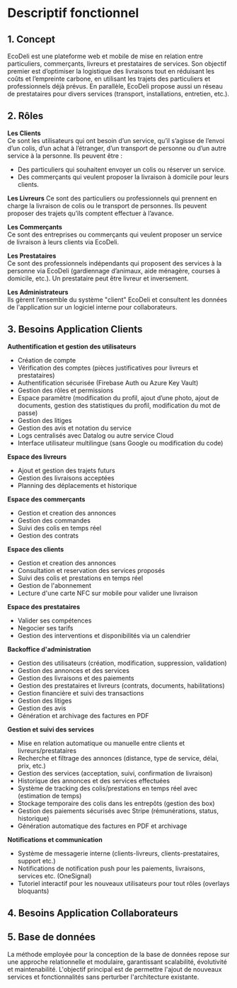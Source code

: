 # **Descriptif fonctionnel**

## **1. Concept**
EcoDeli est une plateforme web et mobile de mise en relation entre particuliers, commerçants, livreurs et prestataires de services. Son objectif premier est d’optimiser la logistique des livraisons tout en réduisant les coûts et l’empreinte carbone, en utilisant les trajets des particuliers et professionnels déjà prévus. En parallèle, EcoDeli propose aussi un réseau de prestataires pour divers services (transport, installations, entretien, etc.).


## **2. Rôles**

**Les Clients**  
Ce sont les utilisateurs qui ont besoin d’un service, qu’il s’agisse de l’envoi d’un colis, d’un achat à l’étranger, d’un transport de personne ou d’un autre service à la personne. Ils peuvent être :  
- Des particuliers qui souhaitent envoyer un colis ou réserver un service.  
- Des commerçants qui veulent proposer la livraison à domicile pour leurs clients.

**Les Livreurs** 
Ce sont des particuliers ou professionnels qui prennent en charge la livraison de colis ou le transport de personnes. Ils peuvent proposer des trajets qu’ils comptent effectuer à l’avance.  

**Les Commerçants**  
Ce sont des entreprises ou commerçants qui veulent proposer un service de livraison à leurs clients via EcoDeli.  

**Les Prestataires**  
Ce sont des professionnels indépendants qui proposent des services à la personne via EcoDeli (gardiennage d’animaux, aide ménagère, courses à domicile, etc.). Un prestataire peut être livreur et inversement.

**Les Administrateurs**  
Ils gèrent l’ensemble du système "client" EcoDeli et consultent les données de l'application sur un logiciel interne pour collaborateurs.


## **3. Besoins Application Clients**
**Authentification et gestion des utilisateurs**  
- Création de compte
- Vérification des comptes (pièces justificatives pour livreurs et prestataires)  
- Authentification sécurisée (Firebase Auth ou Azure Key Vault)  
- Gestion des rôles et permissions 
- Espace paramètre (modification du profil, ajout d’une photo, ajout de documents, gestion des statistiques du profil, modification du mot de passe)
- Gestion des litiges
- Gestion des avis et notation du service
- Logs centralisés avec Datalog ou autre service Cloud  
- Interface utilisateur multilingue (sans Google ou modification du code)

**Espace des livreurs** 
- Ajout et gestion des trajets futurs  
- Gestion des livraisons acceptées  
- Planning des déplacements et historique

**Espace des commerçants**  
- Gestion et creation des annonces 
- Gestion des commandes 
- Suivi des colis en temps réel  
- Gestion des contrats  

**Espace des clients**  
- Gestion et creation des annonces 
- Consultation et reservation des services proposés  
- Suivi des colis et prestations en temps réel  
- Gestion de l'abonnement 
- Lecture d'une carte NFC sur mobile pour valider une livraison

**Espace des prestataires**  
- Valider ses compétences
- Negocier ses tarifs
- Gestion des interventions et disponibilités via un calendrier    

**Backoffice d'administration**  
- Gestion des utilisateurs (création, modification, suppression, validation)  
- Gestion des annonces et des services  
- Gestion des livraisons et des paiements  
- Gestion des prestataires et livreurs (contrats, documents, habilitations)  
- Gestion financière et suivi des transactions  
- Gestion des litiges 
- Gestion des avis 
- Génération et archivage des factures en PDF  

**Gestion et suivi des services**
- Mise en relation automatique ou manuelle entre clients et livreurs/prestataires  
- Recherche et filtrage des annonces (distance, type de service, délai, prix, etc.)  
- Gestion des services (acceptation, suivi, confirmation de livraison)  
- Historique des annonces et des services effectuées  
- Système de tracking des colis/prestations en temps réel avec (estimation de temps)
- Stockage temporaire des colis dans les entrepôts (gestion des box)  
- Gestion des paiements sécurisés avec Stripe (rémunérations, status, historique)
- Génération automatique des factures en PDF et archivage

**Notifications et communication**  
- Système de messagerie interne (clients-livreurs, clients-prestataires, support etc.)  
- Notifications de notification push pour les paiements, livraisons, services etc. (OneSignal)  
- Tutoriel interactif pour les nouveaux utilisateurs pour tout rôles (overlays bloquants)  

## **4. Besoins Application Collaborateurs**


## **5. Base de données**
La méthode employée pour la conception de la base de données repose sur une approche relationnelle et modulaire, garantissant scalabilité, évolutivité et maintenabilité. L'objectif principal est de permettre l'ajout de nouveaux services et fonctionnalités sans perturber l'architecture existante.